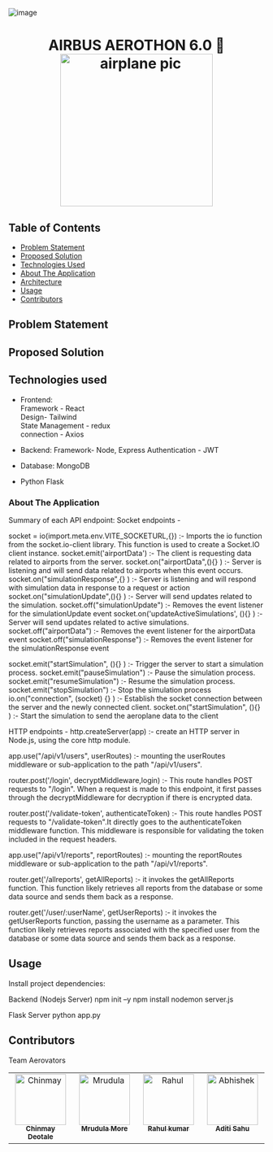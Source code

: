 ![image](https://github.com/DeotaleChinmay2001/Aerothon6.0/assets/87092070/48fcb1a8-34ac-4687-b5da-f0062f988157)<h1 align="center">
  AIRBUS AEROTHON 6.0 🛫
  <br>
  <img src="https://cdn-icons-png.flaticon.com/512/7893/7893979.png" alt="airplane pic" width="300">
  <br>
</h1>

## Table of Contents

<!-- START doctoc generated TOC please keep comment here to allow auto update -->
<!-- DON'T EDIT THIS SECTION, INSTEAD RE-RUN doctoc TO UPDATE -->

- [Problem Statement](#problem-statement)
- [Proposed Solution](#proposed-solution)
- [Technologies Used](#technologies-used)
- [About The Application](#about-the-application)
- [Architecture](#architecture)
- [Usage](#usage)
- [Contributors](#contributors)

## Problem Statement

## Proposed Solution

## Technologies used
- Frontend: <br/>
   Framework - React<br/>
   Design- Tailwind<br/>
   State Management - redux<br/>
   connection - Axios<br/>
   
- Backend: 
  Framework- Node, Express
  Authentication - JWT
  
- Database: MongoDB
- Python Flask

### About The Application

 Summary of each API endpoint:
 Socket endpoints  - 


socket = io(import.meta.env.VITE_SOCKETURL,{}) :-  Imports the io function from       the socket.io-client library. This function is used to create a Socket.IO client instance.
socket.emit('airportData') :-  The client is requesting data related to airports from the server.
socket.on("airportData",(){} ) :-  Server is listening and will send data related to airports when this event occurs.
socket.on("simulationResponse",{} ) :-  Server is listening and  will respond with simulation data in response to a request or action
socket.on("simulationUpdate",(){} ) :-   Server will send updates related to the simulation.
socket.off("simulationUpdate") :-  Removes the event listener for the simulationUpdate event 
socket.on('updateActiveSimulations', (){} ) :- Server will send updates related to active simulations.
socket.off("airportData") :-  Removes the event listener for the airportData event 
socket.off("simulationResponse") :-   Removes the event listener for the simulationResponse event 


socket.emit("startSimulation", (){} ) :-  Trigger the server to start a simulation process.
socket.emit("pauseSimulation") :-  Pause the simulation process.
socket.emit("resumeSimulation") :-  Resume the simulation process.
socket.emit("stopSimulation") :-  Stop the simulation process
io.on("connection", (socket) {} ) :-  Establish the socket connection between the server and the newly connected client.
socket.on("startSimulation", (){} ) :-  Start the simulation to send the aeroplane data to the client


HTTP endpoints  -
http.createServer(app) :- create an HTTP server in Node.js, using the core http module.

app.use("/api/v1/users", userRoutes) :- mounting the userRoutes middleware or sub-application to the path "/api/v1/users".

router.post('/login', decryptMiddleware,login) :- This route handles POST requests to "/login". When a request is made to this endpoint, it first passes through the decryptMiddleware for decryption if there is encrypted data.

router.post('/validate-token', authenticateToken) :- This route handles POST requests to "/validate-token".It directly goes to the authenticateToken middleware function. This middleware is responsible for validating the token included in the request headers.

app.use("/api/v1/reports", reportRoutes) :-  mounting the reportRoutes middleware or sub-application to the path "/api/v1/reports".

router.get('/allreports', getAllReports) :- it invokes the getAllReports function. This function likely retrieves all reports from the database or some data source and sends them back as a response.

router.get('/user/:userName', getUserReports) :- it invokes the getUserReports function, passing the username as a parameter. This function likely retrieves reports associated with the specified user from the database or some data source and sends them back as a response.



## Usage

Install project dependencies: 


Backend (Nodejs Server)
npm init –y
npm install
nodemon server.js

Flask Server
python app.py



## Contributors

Team Aerovators
<table>
  <tbody>
    <tr>
      <td align="center" valign="top" width="14.28%"><a href="https://github.com/DeotaleChinmay2001"><img src="https://avatars.githubusercontent.com/u/95205222?v=4" width="100px;" alt="Chinmay"/><br /><sub><b>Chinmay Deotale</b></sub></a><br /></td>
      <td align="center" valign="top" width="14.28%"><a href="https://github.com/mrudulamore"><img src="https://avatars.githubusercontent.com/u/133312331?v=4" width="100px;" alt="Mrudula"/><br /><sub><b>Mrudula More</b></sub></a><br /></td>
      <td align="center" valign="top" width="14.28%"><a href="https://github.com/rk-4444"><img src="https://avatars.githubusercontent.com/u/84564943?v=4" width="100px;" alt="Rahul"/><br /><sub><b>Rahul kumar</b></sub></a><br /></td>
      <td align="center" valign="top" width="14.28%"><a href="https://github.com/Aditi9800/"><img src="https://avatars.githubusercontent.com/u/78742814?v=4" width="100px;" alt="Abhishek"/><br /><sub><b>Aditi Sahu</b></sub></a><br /></td>
    </tr>
  </tbody>
</table>
